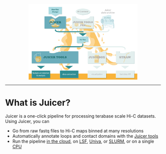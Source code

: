 <p align=center>
<img src="https://raw.githubusercontent.com/aidenlab/welcome-images/main/juicer.images/graphic_juicer.png" width="70%" alt="Overview"/></p>

----
# What is Juicer? #
Juicer is a one-click pipeline for processing terabase scale Hi-C datasets. Using Juicer, you can

- Go from raw fastq files to Hi-C maps binned at many resolutions
- Automatically annotate loops and contact domains with the [Juicer tools](Juicer-Tools-Quick-Start)
- Run the pipeline [in the cloud](Running-Juicer-on-Amazon-Web-Services), on [LSF](https://github.com/theaidenlab/juicer/tree/master/LSF), [Univa](https://github.com/theaidenlab/juicer/tree/master/UGER), or [SLURM](https://github.com/theaidenlab/juicer/tree/master/SLURM), or on a single [CPU](https://github.com/theaidenlab/juicer/tree/master/CPU)